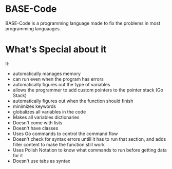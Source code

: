 # BASE-Code
BASE-Code is a programming language made to fix the problems in most programming languaages. 
# What's Special about it
It:
  - automatically manages memory
  - can run even when the program has errors
  - automatically figures out the type of variables
  - allows the programmer to add custom pointers to the pointer stack (Go Stack)
  - automatically figures out when the function should finish
  - minimizes keywords
  - globalizes all variables in the code
  - Makes all variables dictionaries
  - Doesn't come with lists
  - Doesn't have classes
  - Uses Go commands to control the command flow
  - Doesn't check for syntax errors untill it has to run that section, and adds filler content to make the function still work
  - Uses Polish Notation to know what commands to run before getting data for it
  - Doesn't use tabs as syntax
